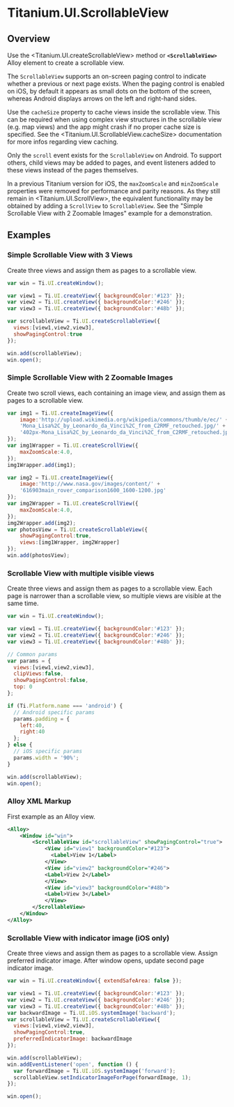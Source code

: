 # Titanium.UI.ScrollableView

<TypeHeader/>

## Overview

Use the <Titanium.UI.createScrollableView> method or **`<ScrollableView>`** Alloy element to create
a scrollable view.

The `ScrollableView` supports an on-screen paging control to indicate whether a previous or next
page exists. When the paging control is enabled on iOS, by default it appears as
small dots on the bottom of the screen, whereas Android displays arrows on the left and
right-hand sides.

Use the `cacheSize` property to cache views inside the scrollable view. This can be required when
using complex view structures in the scrollable view (e.g. map views) and the app might crash if no
proper cache size is specified. See the <Titanium.UI.ScrollableView.cacheSize> documentation for more
infos regarding view caching.

Only the `scroll` event exists for the `ScrollableView` on Android. To support others, child
views may be added to pages, and event listeners added to these views instead of the pages
themselves.

In a previous Titanium version for iOS, the `maxZoomScale` and `minZoomScale` properties were
removed for performance and parity reasons. As they still remain in <Titanium.UI.ScrollView>,
the equivalent functionality may be obtained by adding a `ScrollView` to `ScrollableView`. See
the "Simple Scrollable View with 2 Zoomable Images" example for a demonstration.

## Examples

### Simple Scrollable View with 3 Views

Create three views and assign them as pages to a scrollable view.

``` js
var win = Ti.UI.createWindow();

var view1 = Ti.UI.createView({ backgroundColor:'#123' });
var view2 = Ti.UI.createView({ backgroundColor:'#246' });
var view3 = Ti.UI.createView({ backgroundColor:'#48b' });

var scrollableView = Ti.UI.createScrollableView({
  views:[view1,view2,view3],
  showPagingControl:true
});

win.add(scrollableView);
win.open();
```

### Simple Scrollable View with 2 Zoomable Images

Create two scroll views, each containing an image view, and assign them as pages to a
scrollable view.

``` js
var img1 = Ti.UI.createImageView({
    image:'http://upload.wikimedia.org/wikipedia/commons/thumb/e/ec/' +
    'Mona_Lisa%2C_by_Leonardo_da_Vinci%2C_from_C2RMF_retouched.jpg/' +
    '402px-Mona_Lisa%2C_by_Leonardo_da_Vinci%2C_from_C2RMF_retouched.jpg'
});
var img1Wrapper = Ti.UI.createScrollView({
    maxZoomScale:4.0,
});
img1Wrapper.add(img1);

var img2 = Ti.UI.createImageView({
    image:'http://www.nasa.gov/images/content/' +
    '616903main_rover_comparison1600_1600-1200.jpg'
});
var img2Wrapper = Ti.UI.createScrollView({
    maxZoomScale:4.0,
});
img2Wrapper.add(img2);
var photosView = Ti.UI.createScrollableView({
    showPagingControl:true,
    views:[img1Wrapper, img2Wrapper]
});
win.add(photosView);
```

### Scrollable View with multiple visible views

Create three views and assign them as pages to a scrollable view. Each page is narrower than
a scrollable view, so multiple views are visible at the same time.

``` js
var win = Ti.UI.createWindow();

var view1 = Ti.UI.createView({ backgroundColor:'#123' });
var view2 = Ti.UI.createView({ backgroundColor:'#246' });
var view3 = Ti.UI.createView({ backgroundColor:'#48b' });

// Common params
var params = {
  views:[view1,view2,view3],
  clipViews:false,
  showPagingControl:false,
  top: 0
};

if (Ti.Platform.name === 'android') {
  // Android specific params
  params.padding = {
    left:40,
    right:40
  };
} else {
  // iOS specific params
  params.width = '90%';
}

win.add(scrollableView);
win.open();
```

### Alloy XML Markup

First example as an Alloy view.

``` xml
<Alloy>
    <Window id="win">
        <ScrollableView id="scrollableView" showPagingControl="true">
            <View id="view1" backgroundColor="#123">
              <Label>View 1</Label>
            </View>
            <View id="view2" backgroundColor="#246">
            <Label>View 2</Label>
            </View>
            <View id="view3" backgroundColor="#48b">
            <Label>View 3</Label>
            </View>
        </ScrollableView>
    </Window>
</Alloy>
```

### Scrollable View with indicator image (iOS only)

Create three views and assign them as pages to a scrollable view. Assign preferred indicator image.
After window opens, update second page indicator image.

``` js
var win = Ti.UI.createWindow({ extendSafeArea: false });

var view1 = Ti.UI.createView({ backgroundColor:'#123' });
var view2 = Ti.UI.createView({ backgroundColor:'#246' });
var view3 = Ti.UI.createView({ backgroundColor:'#48b' });
var backwardImage = Ti.UI.iOS.systemImage('backward');
var scrollableView = Ti.UI.createScrollableView({
  views:[view1,view2,view3],
  showPagingControl:true,
  preferredIndicatorImage: backwardImage
});

win.add(scrollableView);
win.addEventListener('open', function () {
  var forwardImage = Ti.UI.iOS.systemImage('forward');
  scrollableView.setIndicatorImageForPage(forwardImage, 1);
});

win.open();
```

<ApiDocs/>
